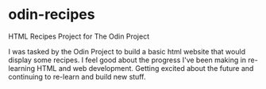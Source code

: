 # odin-recipes
HTML Recipes Project for The Odin Project

I was tasked by the Odin Project to build a basic html website that would display some recipes. I feel good about the progress I've been making in re-learning HTML and web development. Getting excited about the future and continuing to re-learn and build new stuff. 